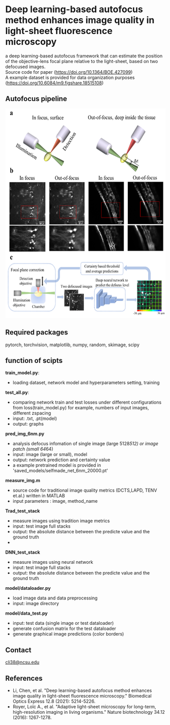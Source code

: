 # Deep learning-based autofocus method enhances image quality in light-sheet fluorescence microscopy
a deep learning-based autofocus framework that can estimate the position of the objective-lens focal plane relative to the light-sheet, based on two defocused images.  
Source code for paper (https://doi.org/10.1364/BOE.427099)  
A example dataset is provided for data organization purposes (https://doi.org/10.6084/m9.figshare.18515108)  
## Autofocus pipeline
<!--![image](/images/Picture1.png "Running Autofocus")   -->
<img src="images/Picture1.png" width="600" height="660">  

## Required packages
pytorch, torchvision, matplotlib, numpy, random, skimage, scipy  



## function of scipts
**train_model.py**: 
 - loading dataset, network model and hyperparameters setting, training

**test_all.py**:
 - comparing network train and test losses under different configurations from loss(train_model.py) for example, numbers of input images, different zspacing
 - input: .txt, .pt(model)
 - output: graphs

**pred_img_6nm.py**
 - analysis defocus infomation of single image (large 5128*512) or image patch (small 64*64)
 - input: image (large or small), model
 - output: network prediction and certainty value
 - a example pretrained model is provided in 'saved_models/selfmade_net_6nm_20000.pt'
   
**measure_img.m**
 - source code for traditional image quality metrics (DCTS,LAPD, TENV et.al.) written in MATLAB
 - input parameters : image, method_name

**Trad_test_stack**
 - measure images using tradition image metrics
 - input: test image full stacks
 - output: the absolute distance between the predicte value and the ground truth
 - 
**DNN_test_stack**
 - measure images using neural network 
 - input: test image full stacks
 - output: the absolute distance between the predicte value and the ground truth

**model/dataloader.py**
 - load image data and data preprocessing
 - input: image directory

**model/data_test.py**
 - input: test data (single image or test dataloader)
 - generate confusion matrix for the test dataloader
 - generate graphical image predictions (color borders)

## Contact
cli38@ncsu.edu

## References
- Li, Chen, et al. "Deep learning-based autofocus method enhances image quality in light-sheet fluorescence microscopy." Biomedical Optics Express 12.8 (2021): 5214-5226.
- Royer, Loïc A., et al. "Adaptive light-sheet microscopy for long-term, high-resolution imaging in living organisms." Nature biotechnology 34.12 (2016): 1267-1278.



